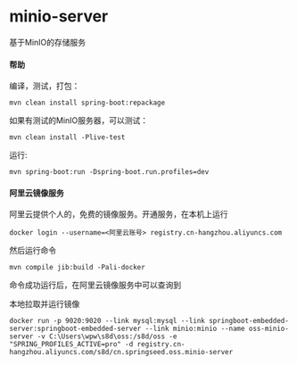 # minio-server

基于MinIO的存储服务


#### 帮助

编译，测试，打包：

```
mvn clean install spring-boot:repackage
```

如果有测试的MinIO服务器，可以测试：
```
mvn clean install -Plive-test 
```

运行:
``` 
mvn spring-boot:run -Dspring-boot.run.profiles=dev
```

#### 阿里云镜像服务
阿里云提供个人的，免费的镜像服务。开通服务，在本机上运行
```
docker login --username=<阿里云账号> registry.cn-hangzhou.aliyuncs.com
```

然后运行命令
```
mvn compile jib:build -Pali-docker 
```

命令成功运行后，在阿里云镜像服务中可以查询到

本地拉取并运行镜像
```
docker run -p 9020:9020 --link mysql:mysql --link springboot-embedded-server:springboot-embedded-server --link minio:minio --name oss-minio-server -v C:\Users\wpw\s8d\oss:/s8d/oss -e "SPRING_PROFILES_ACTIVE=pro" -d registry.cn-hangzhou.aliyuncs.com/s8d/cn.springseed.oss.minio-server
```

